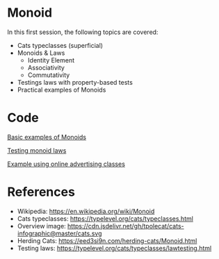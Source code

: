 # Monoid

In this first session, the following topics are covered:
- Cats typeclasses (superficial)
- Monoids & Laws
  - Identity Element
  - Associativity
  - Commutativity
- Testings laws with property-based tests
- Practical examples of Monoids


# Code

[Basic examples of Monoids](../src/main/scala/net/vankaam/fpdemo/session1/monoid/BasicMonoid.scala)

[Testing monoid laws](../src/test/scala/net/vankaam/fpdemo/session1/monoid/BasicMonoidSuite.scala)

[Example using online advertising classes](../src/main/scala/net/vankaam/fpdemo/session1/monoid/EventProcessor.scala)



# References

- Wikipedia: https://en.wikipedia.org/wiki/Monoid
- Cats typeclasses: https://typelevel.org/cats/typeclasses.html
- Overview image: https://cdn.jsdelivr.net/gh/tpolecat/cats-infographic@master/cats.svg
- Herding Cats: https://eed3si9n.com/herding-cats/Monoid.html
- Testing laws: https://typelevel.org/cats/typeclasses/lawtesting.html